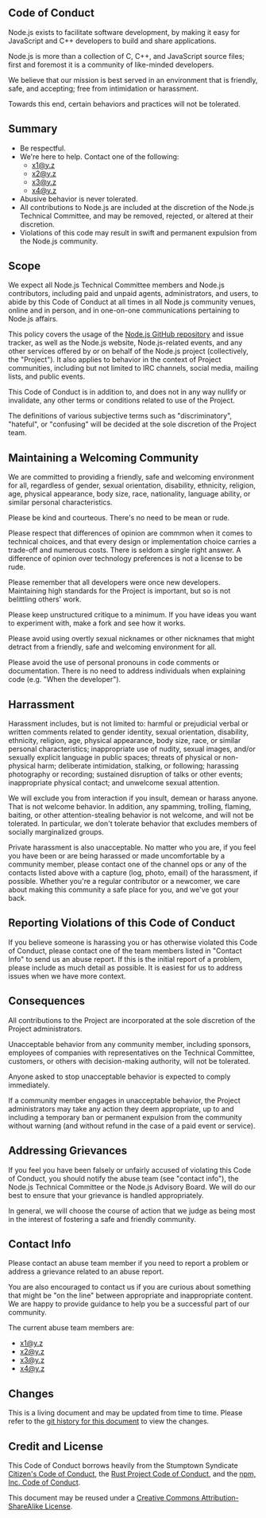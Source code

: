 ## Code of Conduct

Node.js exists to facilitate software development, by making it easy for
JavaScript and C++ developers to build and share applications.

Node.js is more than a collection of C, C++, and JavaScript source files; first
and foremost it is a community of like-minded developers.

We believe that our mission is best served in an environment that is
friendly, safe, and accepting; free from intimidation or harassment.

Towards this end, certain behaviors and practices will not be tolerated.

## Summary

* Be respectful.
* We're here to help. Contact one of the following:
  * <x1@y.z>
  * <x2@y.z>
  * <x3@y.z>
  * <x4@y.z>
* Abusive behavior is never tolerated.
* All contributions to Node.js are included at the discretion of the Node.js
  Technical Committee, and may be removed, rejected, or altered at their
  discretion.
* Violations of this code may result in swift and permanent expulsion
  from the Node.js community.

## Scope

We expect all Node.js Technical Committee members and Node.js contributors,
including paid and unpaid agents, administrators, and users, to abide by this
Code of Conduct at all times in all Node.js community venues, online and in
person, and in one-on-one communications pertaining to Node.js affairs.

This policy covers the usage of the [Node.js GitHub
repository](https://github.com/joyent/node) and issue tracker, as well as the
Node.js website, Node.js-related events, and any other services offered by or
on behalf of the Node.js project (collectively, the "Project"). It also applies
to behavior in the context of Project communities, including but not limited to
IRC channels, social media, mailing lists, and public events.

This Code of Conduct is in addition to, and does not in any way nullify or
invalidate, any other terms or conditions related to use of the Project.

The definitions of various subjective terms such as "discriminatory",
"hateful", or "confusing" will be decided at the sole discretion of the
Project team.

## Maintaining a Welcoming Community

We are committed to providing a friendly, safe and welcoming environment for
all, regardless of gender, sexual orientation, disability, ethnicity, religion,
age, physical appearance, body size, race, nationality, language ability, or
similar personal characteristics.

Please be kind and courteous. There's no need to be mean or rude.

Please respect that differences of opinion are commmon when it comes to
technical choices, and that every design or implementation choice carries a
trade-off and numerous costs. There is seldom a single right answer. A
difference of opinion over technology preferences is not a license to be rude.

Please remember that all developers were once new developers. Maintaining high
standards for the Project is important, but so is not belittling others'
work.

Please keep unstructured critique to a minimum. If you have ideas you want to
experiment with, make a fork and see how it works.

Please avoid using overtly sexual nicknames or other nicknames that might
detract from a friendly, safe and welcoming environment for all.

Please avoid the use of personal pronouns in code comments or documentation.
There is no need to address individuals when explaining code (e.g. "When the
developer").

## Harrassment

Harassment includes, but is not limited to: harmful or prejudicial verbal or
written comments related to gender identity, sexual orientation, disability,
ethnicity, religion, age, physical appearance, body size, race, or similar
personal characteristics; inappropriate use of nudity, sexual images, and/or
sexually explicit language in public spaces; threats of physical or
non-physical harm; deliberate intimidation, stalking, or following; harassing
photography or recording; sustained disruption of talks or other events;
inappropriate physical contact; and unwelcome sexual attention.

We will exclude you from interaction if you insult, demean or harass anyone.
That is not welcome behavior. In addition, any spamming, trolling, flaming,
baiting, or other attention-stealing behavior is not welcome, and will not be
tolerated. In particular, we don't tolerate behavior that excludes members of
socially marginalized groups.

Private harassment is also unacceptable. No matter who you are, if you feel you
have been or are being harassed or made uncomfortable by a community member,
please contact one of the channel ops or any of the contacts listed above with
a capture (log, photo, email) of the harassment, if possible.  Whether you're a
regular contributor or a newcomer, we care about making this community a safe
place for you, and we've got your back.

## Reporting Violations of this Code of Conduct

If you believe someone is harassing you or has otherwise violated this Code of
Conduct, please contact one of the team members listed in "Contact Info" to
send us an abuse report. If this is the initial report of a problem, please
include as much detail as possible. It is easiest for us to address issues when
we have more context.

## Consequences

All contributions to the Project are incorporated at the sole discretion of the
Project administrators.

Unacceptable behavior from any community member, including sponsors, employees
of companies with representatives on the Technical Committee, customers, or
others with decision-making authority, will not be tolerated.

Anyone asked to stop unacceptable behavior is expected to comply immediately.

If a community member engages in unacceptable behavior, the Project
administrators may take any action they deem appropriate, up to and including a
temporary ban or permanent expulsion from the community without warning (and
without refund in the case of a paid event or service).

## Addressing Grievances

If you feel you have been falsely or unfairly accused of violating this Code of
Conduct, you should notify the abuse team (see "contact info"), the Node.js
Technical Committee or the Node.js Advisory Board. We will do our best to
ensure that your grievance is handled appropriately.

In general, we will choose the course of action that we judge as being most in
the interest of fostering a safe and friendly community.

## Contact Info

Please contact an abuse team member if you need to report a problem or address
a grievance related to an abuse report.

You are also encouraged to contact us if you are curious about something that
might be "on the line" between appropriate and inappropriate content.  We are
happy to provide guidance to help you be a successful part of our community.

The current abuse team members are:

  * <x1@y.z>
  * <x2@y.z>
  * <x3@y.z>
  * <x4@y.z>

## Changes

This is a living document and may be updated from time to time.  Please refer
to the [git history for this
document](https://github.com/joyent/nodejs-advisory-board/conduct.md) to view
the changes.

## Credit and License

This Code of Conduct borrows heavily from the Stumptown Syndicate [Citizen's
Code of Conduct](http://citizencodeofconduct.org/), the [Rust Project Code of
Conduct](https://github.com/mozilla/rust/wiki/Note-development-policy#conduct),
and the [npm, Inc. Code of Conduct](http://www.npmjs.com/policies/conduct/).

This document may be reused under a [Creative Commons Attribution-ShareAlike
License](http://creativecommons.org/licenses/by-sa/4.0/).
